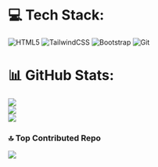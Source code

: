 # 💻 Tech Stack:
![HTML5](https://img.shields.io/badge/html5-%23E34F26.svg?style=for-the-badge&logo=html5&logoColor=white) ![TailwindCSS](https://img.shields.io/badge/tailwindcss-%2338B2AC.svg?style=for-the-badge&logo=tailwind-css&logoColor=white) ![Bootstrap](https://img.shields.io/badge/bootstrap-%238511FA.svg?style=for-the-badge&logo=bootstrap&logoColor=white) ![Git](https://img.shields.io/badge/git-%23F05033.svg?style=for-the-badge&logo=git&logoColor=white)
# 📊 GitHub Stats:
![](https://github-readme-stats.vercel.app/api?username=MatzAraujo&theme=shadow_blue&hide_border=false&include_all_commits=true&count_private=false)<br/>
![](https://github-readme-streak-stats.herokuapp.com/?user=MatzAraujo&theme=shadow_blue&hide_border=false)<br/>
![](https://github-readme-stats.vercel.app/api/top-langs/?username=MatzAraujo&theme=shadow_blue&hide_border=false&include_all_commits=true&count_private=false&layout=compact)

### 🔝 Top Contributed Repo
![](https://github-contributor-stats.vercel.app/api?username=MatzAraujo&limit=5&theme=shadow_blue&combine_all_yearly_contributions=true)
